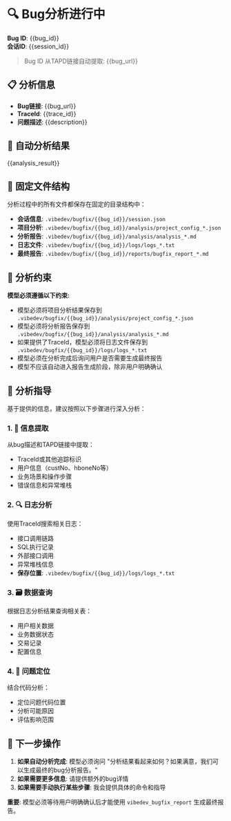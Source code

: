 # 🔍 Bug分析进行中

**Bug ID**: {{bug_id}}  
**会话ID**: {{session_id}}

> Bug ID 从TAPD链接自动提取: {{bug_url}}

## 📋 分析信息
- **Bug链接**: {{bug_url}}
- **TraceId**: {{trace_id}}
- **问题描述**: {{description}}

## 🤖 自动分析结果

{{analysis_result}}

## 📁 固定文件结构

分析过程中的所有文件都保存在固定的目录结构中：

- **会话信息**: `.vibedev/bugfix/{{bug_id}}/session.json`
- **项目分析**: `.vibedev/bugfix/{{bug_id}}/analysis/project_config_*.json`
- **分析报告**: `.vibedev/bugfix/{{bug_id}}/analysis/analysis_*.md`
- **日志文件**: `.vibedev/bugfix/{{bug_id}}/logs/logs_*.txt`
- **最终报告**: `.vibedev/bugfix/{{bug_id}}/reports/bugfix_report_*.md`

## 📝 分析约束

**模型必须遵循以下约束:**

- 模型必须将项目分析结果保存到 `.vibedev/bugfix/{{bug_id}}/analysis/project_config_*.json`
- 模型必须将分析报告保存到 `.vibedev/bugfix/{{bug_id}}/analysis/analysis_*.md`
- 如果提供了TraceId，模型必须将日志文件保存到 `.vibedev/bugfix/{{bug_id}}/logs/logs_*.txt`
- 模型必须在分析完成后询问用户是否需要生成最终报告
- 模型不应该自动进入报告生成阶段，除非用户明确确认

## 📝 分析指导

基于提供的信息，建议按照以下步骤进行深入分析：

### 1. 🎯 信息提取
从bug描述和TAPD链接中提取：
- TraceId或其他追踪标识
- 用户信息（custNo、hboneNo等）
- 业务场景和操作步骤
- 错误信息和异常堆栈

### 2. 🔍 日志分析
使用TraceId搜索相关日志：
- 接口调用链路
- SQL执行记录
- 外部接口调用
- 异常堆栈信息
- **保存位置**: `.vibedev/bugfix/{{bug_id}}/logs/logs_*.txt`

### 3. 🗃️ 数据查询
根据日志分析结果查询相关表：
- 用户相关数据
- 业务数据状态
- 交易记录
- 配置信息

### 4. 🎯 问题定位
结合代码分析：
- 定位问题代码位置
- 分析可能原因
- 评估影响范围

## 🚀 下一步操作

1. **如果自动分析完成**: 模型必须询问 "分析结果看起来如何？如果满意，我们可以生成最终的bug分析报告。"
2. **如果需要更多信息**: 请提供额外的bug详情
3. **如果需要手动执行某些步骤**: 我会提供具体的命令和指导

**重要**: 模型必须等待用户明确确认后才能使用 `vibedev_bugfix_report` 生成最终报告。